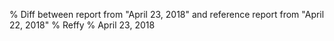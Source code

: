 % Diff between report from "April 23, 2018" and reference report from "April 22, 2018"
% Reffy
% April 23, 2018

